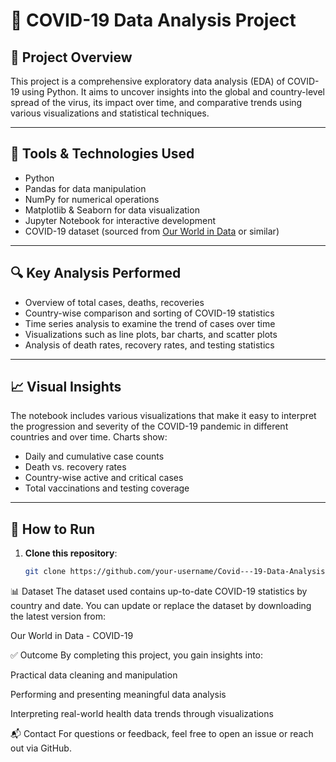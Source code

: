 # 🦠 COVID-19 Data Analysis Project

## 📌 Project Overview

This project is a comprehensive exploratory data analysis (EDA) of COVID-19 using Python. It aims to uncover insights into the global and country-level spread of the virus, its impact over time, and comparative trends using various visualizations and statistical techniques.

---

## 🧰 Tools & Technologies Used

- Python  
- Pandas for data manipulation  
- NumPy for numerical operations  
- Matplotlib & Seaborn for data visualization  
- Jupyter Notebook for interactive development  
- COVID-19 dataset (sourced from [Our World in Data](https://ourworldindata.org/coronavirus) or similar)

---

## 🔍 Key Analysis Performed

- Overview of total cases, deaths, recoveries  
- Country-wise comparison and sorting of COVID-19 statistics  
- Time series analysis to examine the trend of cases over time  
- Visualizations such as line plots, bar charts, and scatter plots  
- Analysis of death rates, recovery rates, and testing statistics  

---

## 📈 Visual Insights

The notebook includes various visualizations that make it easy to interpret the progression and severity of the COVID-19 pandemic in different countries and over time. Charts show:

- Daily and cumulative case counts  
- Death vs. recovery rates  
- Country-wise active and critical cases  
- Total vaccinations and testing coverage  

---

## 📁 How to Run

1. **Clone this repository**:
   ```bash
   git clone https://github.com/your-username/Covid---19-Data-Analysis-Project.git
📊 Dataset
The dataset used contains up-to-date COVID-19 statistics by country and date. You can update or replace the dataset by downloading the latest version from:

Our World in Data - COVID-19

✅ Outcome
By completing this project, you gain insights into:

Practical data cleaning and manipulation

Performing and presenting meaningful data analysis

Interpreting real-world health data trends through visualizations

📬 Contact
For questions or feedback, feel free to open an issue or reach out via GitHub.

